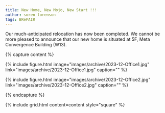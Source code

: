 ```yaml
---
title: New Home, New Mojo, New Start !!!
author: soren-lorenson
tags: BRePAIR
---
```


Our much-anticipated relocation has now been completed. We cannot be more pleased to announce that our new home is situated at 5F, Meta Convergence Building (W13).

{% capture content %}

{%
  include figure.html
  image="images/archive/2023-12-Office1.jpg"
  link="images/archive/2023-12-Office1.jpg"
  caption=""
%}

{%
  include figure.html
  image="images/archive/2023-12-Office2.jpg"
  link="images/archive/2023-12-Office2.jpg"
  caption=""
%}

{% endcapture %}

{% include grid.html content=content style="square" %}
